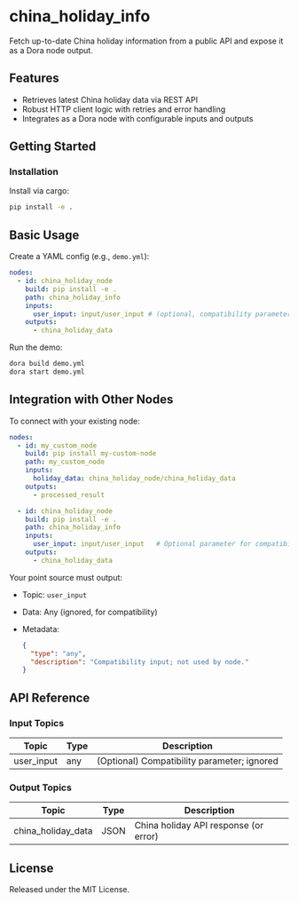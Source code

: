 # china_holiday_info

Fetch up-to-date China holiday information from a public API and expose it as a Dora node output.

## Features
- Retrieves latest China holiday data via REST API
- Robust HTTP client logic with retries and error handling
- Integrates as a Dora node with configurable inputs and outputs

## Getting Started

### Installation
Install via cargo:
```bash
pip install -e .
```

## Basic Usage

Create a YAML config (e.g., `demo.yml`):

```yaml
nodes:
  - id: china_holiday_node
    build: pip install -e .
    path: china_holiday_info
    inputs:
      user_input: input/user_input # (optional, compatibility parameter)
    outputs:
      - china_holiday_data
```

Run the demo:

```bash
dora build demo.yml
dora start demo.yml
```


## Integration with Other Nodes

To connect with your existing node:

```yaml
nodes:
  - id: my_custom_node
    build: pip install my-custom-node
    path: my_custom_node
    inputs:
      holiday_data: china_holiday_node/china_holiday_data
    outputs:
      - processed_result

  - id: china_holiday_node
    build: pip install -e .
    path: china_holiday_info
    inputs:
      user_input: input/user_input   # Optional parameter for compatibility
    outputs:
      - china_holiday_data
```

Your point source must output:

* Topic: `user_input`
* Data: Any (ignored, for compatibility)
* Metadata:

  ```json
  {
    "type": "any",
    "description": "Compatibility input; not used by node."
  }
  ```

## API Reference

### Input Topics

| Topic      | Type   | Description                               |
| ----------| ------ | ----------------------------------------- |
| user_input | any    | (Optional) Compatibility parameter; ignored |

### Output Topics

| Topic              | Type  | Description                          |
| ------------------ | ----- | ------------------------------------ |
| china_holiday_data | JSON  | China holiday API response (or error) |


## License

Released under the MIT License.
